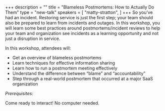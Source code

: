 +++
description = ""
title = "Blameless Postmortems: How to Actually Do Them"
type = "new-talk"
speakers = [
        "matty-stratton",
]
+++
So you’ve had an incident. Restoring service is just the first step; your team should also be prepared to learn from incidents and outages. In this workshop, you will learn some best practices around postmortems/incident reviews to help your team and organization see incidents as a learning opportunity and not just a disruption in service.

In this workshop, attendees will:

* Get an overview of blameless postmortems
* Learn techniques for effective information sharing
* Learn how to run a postmortem meeting effectively
* Understand the difference between “blame” and “accountability”
* Step through a real-world postmortem that occurred at a major SaaS organization

*Prerequisites:*

Come ready to interact! No computer needed.